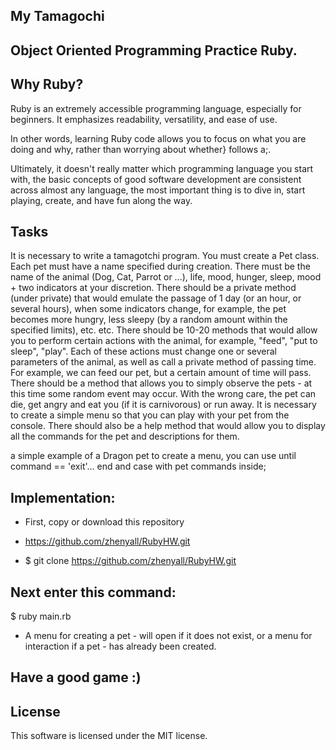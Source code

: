 ## My Tamagochi

## Object Oriented Programming Practice Ruby.

## Why Ruby?
Ruby is an extremely accessible programming language, especially for beginners. It emphasizes readability, versatility, and ease of use.

In other words, learning Ruby code allows you to focus on what you are doing and why, rather than worrying about whether} follows a;.

Ultimately, it doesn't really matter which programming language you start with, the basic concepts of good software development are consistent across almost any language, the most important thing is to dive in, start playing, create, and have fun along the way.

## Tasks

It is necessary to write a tamagotchi program. You must create a Pet class. Each pet must have a name specified during creation. There must be the name of the animal (Dog, Cat, Parrot or ...), life, mood, hunger, sleep, mood + two indicators at your discretion. There should be a private method (under private) that would emulate the passage of 1 day (or an hour, or several hours), when some indicators change, for example, the pet becomes more hungry, less sleepy (by a random amount within the specified limits), etc. etc. There should be 10-20 methods that would allow you to perform certain actions with the animal, for example, "feed", "put to sleep", "play". Each of these actions must change one or several parameters of the animal, as well as call a private method of passing time. For example, we can feed our pet, but a certain amount of time will pass. There should be a method that allows you to simply observe the pets - at this time some random event may occur. With the wrong care, the pet can die, get angry and eat you (if it is carnivorous) or run away. It is necessary to create a simple menu so that you can play with your pet from the console. There should also be a help method that would allow you to display all the commands for the pet and descriptions for them.

a simple example of a Dragon pet to create a menu, you can use until command == 'exit'… end and case with pet commands inside;

## Implementation:

- First, copy or download this repository

- <https://github.com/zhenyall/RubyHW.git>

- $ git clone https://github.com/zhenyall/RubyHW.git 

## Next enter this command:

$ ruby main.rb

- A menu for creating a pet - will open if it does not exist, or a menu for interaction if a pet - has already been created.

## Have a good game :)


## License

This software is licensed under the MIT license.






